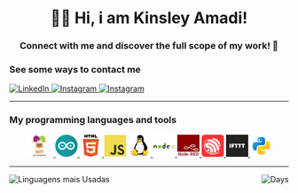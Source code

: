 <h1 align="center">👋🏼 Hi, i am Kinsley Amadi! </h1>

<h3 align="center">Connect with me and discover the full scope of my work! 🚀</h3>
<h3 align="left">See some ways to contact me</h3>
<p>
    <a href="https://www.linkedin.com/in/kinsley-chinda-amadi-2ba104257/">
        <img src="https://raw.githubusercontent.com/rahuldkjain/github-profile-readme-generator/master/src/images/icons/Social/linked-in-alt.svg" alt="LinkedIn" height="30" width="40">
    </a>
    <a href="https://www.instagram.com/kinsley.c.amadi/" alt="BotaoInstagram">
        <img src="https://raw.githubusercontent.com/rahuldkjain/github-profile-readme-generator/master/src/images/icons/Social/instagram.svg" alt="Instagram" height="30" width="50">
    </a>
    <a href="https://twitter.com/Kinsley_S2" alt="TwitterX">
        <img src="https://cdn.jsdelivr.net/gh/devicons/devicon/icons/twitter/twitter-original.svg" alt="Instagram" height="30" width="40">
    </a>

---
</p>
    <h3>My programming languages and tools</h3>
    <p align="center"> 
    <a href="https://appinventor.mit.edu/" target="_blank" rel="noreferrer"> 
      <img src="https://github.com/K1NSLEY/HTML-CSS/blob/main/files/ReadMe/Appinventor.svg" alt="AppInventor" width="50" height="40"/> 
    </a> 
    <a href="https://www.arduino.cc/" target="_blank" rel="noreferrer"> 
      <img src="https://github.com/K1NSLEY/HTML-CSS/blob/main/files/ReadMe/Arduino.svg" alt="Arduino" width="40" height="40"/> 
    </a>
    <a href="https://www.w3.org/" target="_blank" rel="noreferrer"> 
      <img src="https://github.com/K1NSLEY/HTML-CSS/blob/main/files/ReadMe/HTML.svg" alt="W3 HTML" width="40" height="40"/> 
    </a
    <a href="https://www.mozilla.org/en-US/?v=1" target="_blank" rel="noreferrer"> 
      <img src="https://github.com/K1NSLEY/HTML-CSS/blob/main/files/ReadMe/JavaScript.svg" alt="JavaScript" width="40" height="40"/> 
    </a>
    <a href="https://www.linuxfoundation.org/" target="_blank" rel="noreferrer"> 
      <img src="https://github.com/K1NSLEY/HTML-CSS/blob/main/files/ReadMe/Linux.svg" alt="Linux" width="40" height="40"/> 
    </a> 
    <a href="https://nodejs.org/en" target="_blank" rel="noreferrer"> 
      <img src="https://github.com/K1NSLEY/HTML-CSS/blob/main/files/ReadMe/Nodejs.svg" alt="NodeJs" width="40" height="40"/> 
    </a> 
    <a href="https://nodered.org/" target="_blank" rel="noreferrer"> 
      <img src="https://github.com/K1NSLEY/HTML-CSS/blob/main/files/ReadMe/NodeRed.svg" alt="NodeRed" width="40" height="40"/> 
    </a> 
    <a href="https://www.espressif.com/" target="_blank" rel="noreferrer"> 
      <img src="https://github.com/K1NSLEY/HTML-CSS/blob/main/files/ReadMe/expressif.svg" alt="Expressif" width="40" height="40"/> 
    </a> 
    <a href="http://ifttt.com/" target="_blank" rel="noreferrer"> 
      <img src="https://github.com/K1NSLEY/HTML-CSS/blob/main/files/ReadMe/IFTTT.svg" alt="IFTTT" width="40" height="40"/> 
    </a> 
    <a href="https://www.python.org/" target="_blank" rel="noreferrer"> 
      <img src="https://github.com/K1NSLEY/HTML-CSS/blob/main/files/ReadMe/Python.svg" alt="PythonSite" width="40" height="40"/> 
    </a> 
    
        
---

<p align="center">
<img align="left" height="150" src="https://github-readme-stats.vercel.app/api/top-langs?username=K1NSLEY&show_icons=true&locale=en&layout=compact&theme=dark" alt="Linguagens mais Usadas" />

<img align="right" height="150" src="https://github-readme-streak-stats.herokuapp.com/?user=K1NSLEY&theme=dark" alt="Days" />
</p>
